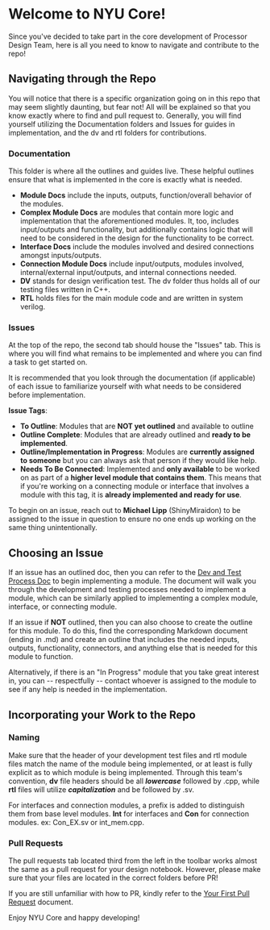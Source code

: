 # Welcome to NYU Core!
Since you've decided to take part in the core development of Processor Design Team, here is all you need to know to navigate and contribute to the repo!
## Navigating through the Repo
You will notice that there is a specific organization going on in this repo that may seem slightly daunting, but fear not! All will be explained so that you know exactly where to find and pull request to. Generally, you will find yourself utilizing the Documentation folders and Issues for guides in implementation, and the dv and rtl folders for contributions.

### Documentation
This folder is where all the outlines and guides live. These helpful outlines ensure that what is implemented in the core is exactly what is needed.

- **Module Docs** include the inputs, outputs, function/overall behavior of the modules. 
- **Complex Module Docs** are modules that contain more logic and implementation that the aforementioned modules. It, too, includes input/outputs and functionality, but additionally contains logic that will need to be considered in the design for the functionality to be correct.
- **Interface Docs** include the modules involved and desired connections amongst inputs/outputs.
- **Connection Module Docs** include input/outputs, modules involved, internal/external input/outputs, and internal connections needed.
- **DV** stands for design verification test. The dv folder thus holds all of our testing files written in C++. 
- **RTL** holds files for the main module code and are written in system verilog.
### Issues
At the top of the repo, the second tab should house the "Issues" tab. This is where you will find what remains to be implemented and where you can find a task to get started on. 

It is recommended that you look through the documentation (if applicable) of each issue to familiarize yourself with what needs to be considered before implementation.

**Issue Tags**:
- **To Outline**: Modules that are **NOT yet outlined** and available to outline
- **Outline Complete**: Modules that are already outlined and **ready to be implemented**. 
- **Outline/Implementation in Progress**: Modules are **currently assigned to someone** but you can always ask that person if they would like help.
- **Needs To Be Connected**: Implemented and **only available** to be worked on as part of a **higher level module that contains them**. This means that if you're working on a connecting module or interface that involves a module with this tag, it is **already implemented and ready for use**.

To begin on an issue, reach out to **Michael Lipp** (ShinyMiraidon) to be assigned to the issue in question to ensure no one ends up working on the same thing unintentionally.

## Choosing an Issue
If an issue has an outlined doc, then you can refer to the [Dev and Test Process Doc](https://github.com/NYU-Processor-Design/nyu-core/blob/95ad3a6738f45e143dfd6e57852e4181e009e14d/Documentation/00_Dev_and_Test_Docs/dev-test-process.md) to begin implementing a module. The document will walk you through the development and testing processes needed to implement a module, which can be similarly applied to implementing a complex module, interface, or connecting module.

If an issue if **NOT** outlined, then you can also choose to create the outline for this module. To do this, find the corresponding Markdown document (ending in .md) and create an outline that includes the needed inputs, outputs, functionality, connectors, and anything else that is needed for this module to function.

Alternatively, if there is an "In Progress" module that you take great interest in, you can -- respectfully -- contact whoever is assigned to the module to see if any help is needed in the implementation.

## Incorporating your Work to the Repo
### Naming
Make sure that the header of your development test files and rtl module files match the name of the module being implemented, or at least is fully explicit as to which module is being implemented. Through this team's convention, **dv** file headers should be all **_lowercase_** followed by .cpp, while **rtl** files will utilize **_capitalization_** and be followed by .sv. 

For interfaces and connection modules, a prefix is added to distinguish them from base level modules. **Int** for interfaces and **Con** for connection modules. ex: Con_EX.sv or int_mem.cpp.

### Pull Requests
The pull requests tab located third from the left in the toolbar works almost the same as a pull request for your design notebook. However, please make sure that your files are located in the correct folders before PR!

If you are still unfamiliar with how to PR, kindly refer to the [Your First Pull Request](https://github.com/NYU-Processor-Design/nyu-processor-design.github.io/blob/af340fc7c9433157a88d9df93e2ec2b381032d2d/src/getting_started/notebooks/04_first_pr.md) document.

Enjoy NYU Core and happy developing!
